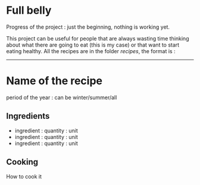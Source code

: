 # Full belly

Progress of the project : just the beginning, nothing is working yet.

This project can be useful for people that are always wasting time thinking about what there are going to eat (this is my case) or that want to start eating healthy.
All the recipes are in the folder $recipes$, the format is :

----------------------
# Name of the recipe
period of the year : can be winter/summer/all
## Ingredients
* ingredient : quantity : unit
* ingredient : quantity : unit
* ingredient : quantity : unit
## Cooking
How to cook it

